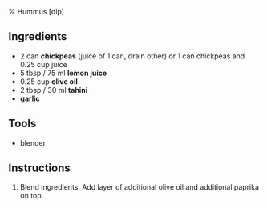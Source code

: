 % Hummus [dip]

## Ingredients
- 2 can **chickpeas** (juice of 1 can, drain other) or 1 can chickpeas and 0.25 cup juice
- 5 tbsp / 75 ml **lemon juice**
- 0.25 cup **olive oil**
- 2 tbsp / 30 ml **tahini**
- **garlic** 

## Tools
- blender

## Instructions

1. Blend ingredients. Add layer of additional olive oil and additional paprika on top.